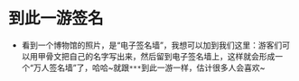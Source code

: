# 到此一游签名 #
  * 看到一个博物馆的照片，是“电子签名墙”，我想可以加到我们这里：游客们可以用甲骨文把自己的名字写出来，然后留到电子签名墙上，这样就会形成一个“万人签名墙”了，哈哈~就跟`***`到此一游一样，估计很多人会喜欢~